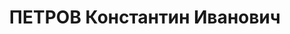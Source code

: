 ---
title: ПЕТРОВ Константин Иванович
description: 'Род. в 1876, г. Ворошиловск, русский, обр.: грамотный, член ВКП(б).
  Проживал: г. Мин-Воды. Паровозный машинист

  Арестован 01.04.1937. Приговор: 10 лет лагерей'
---